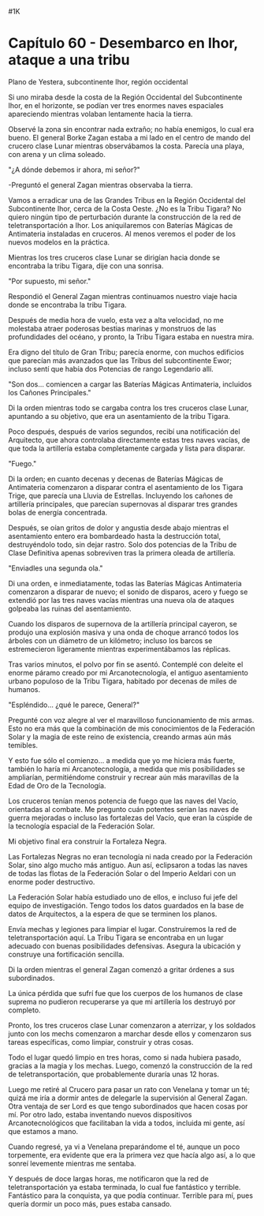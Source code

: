 
#1K 

# Capítulo 60 - Desembarco en Ihor, ataque a una tribu


Plano de Yestera, subcontinente Ihor, región occidental

Si uno miraba desde la costa de la Región Occidental del Subcontinente Ihor, en el horizonte, se podían ver tres enormes naves espaciales apareciendo mientras volaban lentamente hacia la tierra.

Observé la zona sin encontrar nada extraño; no había enemigos, lo cual era bueno. El general Borke Zagan estaba a mi lado en el centro de mando del crucero clase Lunar mientras observábamos la costa. Parecía una playa, con arena y un clima soleado.

"¿A dónde debemos ir ahora, mi señor?"

-Preguntó el general Zagan mientras observaba la tierra.

Vamos a erradicar una de las Grandes Tribus en la Región Occidental del Subcontinente Ihor, cerca de la Costa Oeste. ¿No es la Tribu Tigara? No quiero ningún tipo de perturbación durante la construcción de la red de teletransportación a Ihor. Los aniquilaremos con Baterías Mágicas de Antimateria instaladas en cruceros. Al menos veremos el poder de los nuevos modelos en la práctica.

Mientras los tres cruceros clase Lunar se dirigían hacia donde se encontraba la tribu Tigara, dije con una sonrisa.

"Por supuesto, mi señor."

Respondió el General Zagan mientras continuamos nuestro viaje hacia donde se encontraba la tribu Tigara.

Después de media hora de vuelo, esta vez a alta velocidad, no me molestaba atraer poderosas bestias marinas y monstruos de las profundidades del océano, y pronto, la Tribu Tigara estaba en nuestra mira.

Era digno del título de Gran Tribu; parecía enorme, con muchos edificios que parecían más avanzados que las Tribus del subcontinente Ewor; incluso sentí que había dos Potencias de rango Legendario allí.

"Son dos... comiencen a cargar las Baterías Mágicas Antimateria, incluidos los Cañones Principales."

Di la orden mientras todo se cargaba contra los tres cruceros clase Lunar, apuntando a su objetivo, que era un asentamiento de la tribu Tigara.

Poco después, después de varios segundos, recibí una notificación del Arquitecto, que ahora controlaba directamente estas tres naves vacías, de que toda la artillería estaba completamente cargada y lista para disparar.

"Fuego."

Di la orden; en cuanto decenas y decenas de Baterías Mágicas de Antimateria comenzaron a disparar contra el asentamiento de los Tigara Trige, que parecía una Lluvia de Estrellas. Incluyendo los cañones de artillería principales, que parecían supernovas al disparar tres grandes bolas de energía concentrada.

Después, se oían gritos de dolor y angustia desde abajo mientras el asentamiento entero era bombardeado hasta la destrucción total, destruyéndolo todo, sin dejar rastro. Solo dos potencias de la Tribu de Clase Definitiva apenas sobreviven tras la primera oleada de artillería.

"Enviadles una segunda ola."

Di una orden, e inmediatamente, todas las Baterías Mágicas Antimateria comenzaron a disparar de nuevo; el sonido de disparos, acero y fuego se extendió por las tres naves vacías mientras una nueva ola de ataques golpeaba las ruinas del asentamiento.

Cuando los disparos de supernova de la artillería principal cayeron, se produjo una explosión masiva y una onda de choque arrancó todos los árboles con un diámetro de un kilómetro; incluso los barcos se estremecieron ligeramente mientras experimentábamos las réplicas.

Tras varios minutos, el polvo por fin se asentó. Contemplé con deleite el enorme páramo creado por mi Arcanotecnología, el antiguo asentamiento urbano populoso de la Tribu Tigara, habitado por decenas de miles de humanos.

"Espléndido... ¿qué le parece, General?"

Pregunté con voz alegre al ver el maravilloso funcionamiento de mis armas. Esto no era más que la combinación de mis conocimientos de la Federación Solar y la magia de este reino de existencia, creando armas aún más temibles.

Y esto fue sólo el comienzo... a medida que yo me hiciera más fuerte, también lo haría mi Arcanotecnología, a medida que mis posibilidades se ampliarían, permitiéndome construir y recrear aún más maravillas de la Edad de Oro de la Tecnología.

Los cruceros tenían menos potencia de fuego que las naves del Vacío, orientadas al combate. Me pregunto cuán potentes serían las naves de guerra mejoradas o incluso las fortalezas del Vacío, que eran la cúspide de la tecnología espacial de la Federación Solar.

Mi objetivo final era construir la Fortaleza Negra.

Las Fortalezas Negras no eran tecnología ni nada creado por la Federación Solar, sino algo mucho más antiguo. Aun así, eclipsaron a todas las naves de todas las flotas de la Federación Solar o del Imperio Aeldari con un enorme poder destructivo.

La Federación Solar había estudiado uno de ellos, e incluso fui jefe del equipo de investigación. Tengo todos los datos guardados en la base de datos de Arquitectos, a la espera de que se terminen los planos.

Envía mechas y legiones para limpiar el lugar. Construiremos la red de teletransportación aquí. La Tribu Tigara se encontraba en un lugar adecuado con buenas posibilidades defensivas. Asegura la ubicación y construye una fortificación sencilla.

Di la orden mientras el general Zagan comenzó a gritar órdenes a sus subordinados.

La única pérdida que sufrí fue que los cuerpos de los humanos de clase suprema no pudieron recuperarse ya que mi artillería los destruyó por completo.

Pronto, los tres cruceros clase Lunar comenzaron a aterrizar, y los soldados junto con los mechs comenzaron a marchar desde ellos y comenzaron sus tareas específicas, como limpiar, construir y otras cosas.

Todo el lugar quedó limpio en tres horas, como si nada hubiera pasado, gracias a la magia y los mechas. Luego, comenzó la construcción de la red de teletransportación, que probablemente duraría unas 12 horas.

Luego me retiré al Crucero para pasar un rato con Venelana y tomar un té; quizá me iría a dormir antes de delegarle la supervisión al General Zagan. Otra ventaja de ser Lord es que tengo subordinados que hacen cosas por mí. Por otro lado, estaba inventando nuevos dispositivos Arcanotecnológicos que facilitaban la vida a todos, incluida mi gente, así que estamos a mano.

Cuando regresé, ya vi a Venelana preparándome el té, aunque un poco torpemente, era evidente que era la primera vez que hacía algo así, a lo que sonreí levemente mientras me sentaba.

Y después de doce largas horas, me notificaron que la red de teletransportación ya estaba terminada, lo cual fue fantástico y terrible. Fantástico para la conquista, ya que podía continuar. Terrible para mí, pues quería dormir un poco más, pues estaba cansado.